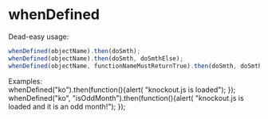 # whenDefined

Dead-easy usage:
  ```javascript
  whenDefined(objectName).then(doSmth);
  whenDefined(objectName).then(doSmth, doSmthElse);
  whenDefined(objectName, functionNameMustReturnTrue).then(doSmth, doSmthElse);
  ```
Examples: </br>
whenDefined("ko").then(function(){alert( "knockout.js is loaded"); }); <br/>
whenDefined("ko", "isOddMonth").then(function(){alert( "knockout.js is loaded and it is an odd month!"); });

